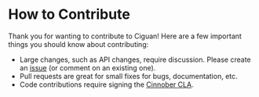 # How to Contribute

Thank you for wanting to contribute to Ciguan! 
Here are a few important things you should know about contributing:

 * Large changes, such as API changes, require discussion. Please create 
 an [issue][] (or comment on an existing one).
 * Pull requests are great for small fixes for bugs, documentation, etc.
 * Code contributions require signing the [Cinnober CLA][].
 
 [issue]: https://github.com/cinnober/ciguan/issues
 [Cinnober CLA]: http://www.cinnober.com/cla
